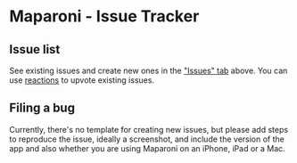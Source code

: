 # Maparoni - Issue Tracker

## Issue list

See existing issues and create new ones in the ["Issues" tab](https://github.com/maparoni/feedback/issues) above. You can use [reactions](https://github.com/blog/2119-add-reactions-to-pull-requests-issues-and-comments) to upvote existing issues.

## Filing a bug

Currently, there's no template for creating new issues, but please add steps to reproduce the issue, ideally a screenshot, and include the version of the app and also whether you are using Maparoni on an iPhone, iPad or a Mac.
